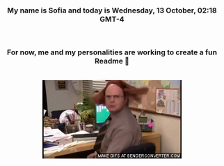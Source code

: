 


<div align="center">
<h3 >My name is Sofia and today is Wednesday, 13 October, 02:18 GMT-4</h3><br>
<h3 >For now, me and my personalities are working to create a fun Readme 👋
</h3><br>
<img src='img/dwight.gif' alt='working...'/>
</div>

